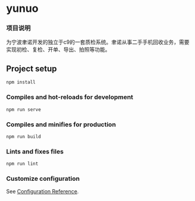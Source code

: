 # yunuo
### 项目说明
为宁波聿诺开发的独立于c9的一套质检系统。聿诺从事二手手机回收业务，需要实现初检、复检、开单、导出、拍照等功能。
## Project setup
```
npm install
```

### Compiles and hot-reloads for development
```
npm run serve
```

### Compiles and minifies for production
```
npm run build
```

### Lints and fixes files
```
npm run lint
```

### Customize configuration
See [Configuration Reference](https://cli.vuejs.org/config/).
